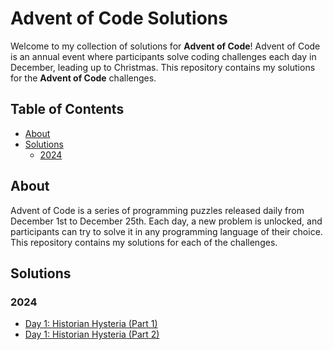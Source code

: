 # Advent of Code Solutions

Welcome to my collection of solutions for **Advent of Code**! Advent of Code is an annual event where participants solve
coding challenges each day in December, leading up to Christmas. This repository contains my solutions for the 
**Advent of Code** challenges.

## Table of Contents

- [About](#about)
- [Solutions](#solutions)
  - [2024](#2024)

## About

Advent of Code is a series of programming puzzles released daily from December 1st to December 25th. Each day, a new 
problem is unlocked, and participants can try to solve it in any programming language of their choice. This repository 
contains my solutions for each of the challenges.

## Solutions

### 2024
- [Day 1: Historian Hysteria (Part 1)](src/2024/day1/part1.py)
- [Day 1: Historian Hysteria (Part 2)](src/2024/day1/part2.py)

[//]: # (- [Day 3: Title of the Puzzle]&#40;2024/day3.md&#41;)
[//]: # (- ...)
